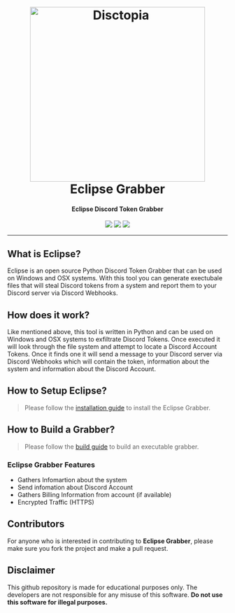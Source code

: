 <h1 align="center">
  <br>
  <a href="https://github.com/3ct0s/"><img src="https://i.ibb.co/q0WRphJ/2019-01-22-5c4769cbb7755-lunar-eclipse-2019-199-skyandtelescope-removebg-preview.png" width=400 weigth=500 alt="Disctopia"></a>
  <br>
  Eclipse Grabber
  <br>
</h1>

<h4 align="center">Eclipse Discord Token Grabber</h4>

<p align="center">
    <img src="https://img.shields.io/badge/Supported_Platforms-Windows & OSX-red">
    <img src="https://img.shields.io/badge/Version-1.0-red">
    <img src="https://img.shields.io/badge/Python-3.8.9-red">
</p>

---

## What is Eclipse?

Eclipse is an open source Python Discord Token Grabber that can be used on Windows and OSX systems. With this tool you can generate exectubale files that will steal Discord tokens from a system and report them to your Discord server via Discord Webhooks.

## How does it work?

Like mentioned above, this tool is written in Python and can be used on Windows and OSX systems to exfiltrate Discord Tokens. Once executed it will look through the file system and attempt to locate a Discord Account Tokens. Once it finds one it will send a message to your Discord server via Discord Webhooks which will contain the token, information about the system and information about the Discord Account.
## How to Setup Eclipse?

> Please follow the [installation guide](inst/SETUP.md) to install the Eclipse Grabber.


## How to Build a Grabber?

> Please follow the [build guide](inst/BUILD.md) to build an executable grabber.

### Eclipse Grabber Features

- Gathers Infomartion about the system
- Send infomation about Discord Account
- Gathers Billing Information from account (if available)
- Encrypted Traffic (HTTPS)

## Contributors
For anyone who is interested in contributing to **Eclipse Grabber**, please make sure you fork the project and make a pull request.
## Disclaimer

This github repository is made for educational purposes only. The developers are not responsible for any misuse of this software. **Do not use this software for illegal purposes.**
